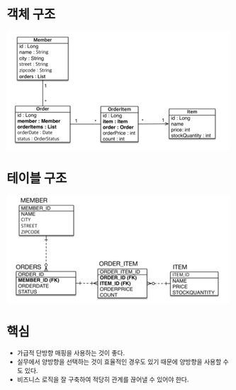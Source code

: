 # 객체 구조
![img.png](img.png)

# 테이블 구조
![img_1.png](img_1.png)

# 핵심
* 가급적 단방향 매핑을 사용하는 것이 좋다.
* 실무에서 양방향을 선택하는 것이 효율적인 경우도 있기 때문에 양방향을 사용할 수도 있다.
* 비즈니스 로직을 잘 구축하여 적당히 관계를 끊어낼 수 있어야 한다.